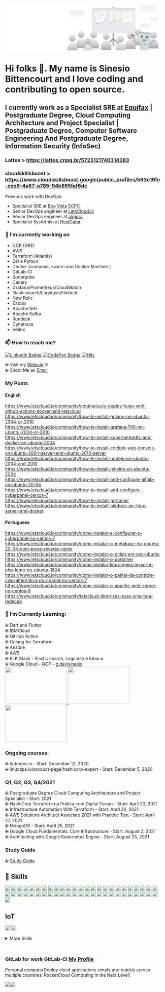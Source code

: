 [![sinesio bittencourt's GitHub Banner](./assets/vwmu-header.gif)](https://sinesio.com.br) 

# Hi folks 👋. My name is Sinesio Bittencourt and I love coding and contributing to open source.

## I currently work as a Specialist SRE at [Equifax](https://bit.ly/44RO5dA) | Postgraduate Degree, Cloud Computing Architecture and Project Specialist | Postgraduate Degree, Computer Software Engineering And Postgraduate Degree, Information Security (InfoSec)

### Lattes > https://lattes.cnpq.br/5723121740314383
### cloudskillsboost >  https://www.cloudskillsboost.google/public_profiles/593e19fe-cee6-4a67-a785-94b855faf6dc

Previous work with DevOps: 
- Specialist SRE at [Boa Vista SCPC](https://bit.ly/3yBxR6K)
- Senior DevOps engineer at [LetsCloud.io](http://bit.ly/2Wx0LnN)
- Senior DevOps engineer at [ahgora](http://bit.ly/3mCCyqZ)
- Specialist SysAdmin at [HostGator](https://www.hostgator.com.br/)

### 🔭 I’m currently working on 
- GCP (GKE)
- AWS
- Terraform (Atlantis)
- GO e Python
- Docker (compose, swarm and Docker Machine )
- GitLab-CI
- Sonarqube 
- Canary
- Grafana/Prometheus/CloudWatch
- Elasticsearch/Logstash/Filebeat
- New Relic
- Zabbix
- Apache NiFi
- Apache Kafka
- Rundeck
- Dynatrace
- Velero

### 📫 How to reach me? 

[![LinkedIn Badge](https://img.shields.io/badge/LinkedIn-Profile-informational?style=flat&logo=linkedin&logoColor=white&color=0D76A8)](https://www.linkedin.com/in/sinesiobittencourt/)
[![CodePen Badge](https://img.shields.io/badge/CodePen-Profile-informational?style=flat&logo=codepen&logoColor=white&color=black)](https://codepen.io/sinesio.bittencourt)
[![Hits](https://hits.seeyoufarm.com/api/count/incr/badge.svg?url=https%3A%2F%2Fgithub.com%2Fsinesiobittencourt&count_bg=%2379C83D&title_bg=%23555555&icon=&icon_color=%23E7E7E7&title=hits&edge_flat=false)](https://hits.seeyoufarm.com)

  ⦿ Visit my [Website](http://www.sinesio.com.br) 🌐<br>⦿ Shoot Me an [Email](mailto:contato@sinesio.com.br)<br>
  
  ### My Posts
  
  #### English
  https://www.letscloud.io/community/continuously-deploy-hugo-with-github-actions-docker-and-letscloud <br>
  https://www.letscloud.io/community/how-to-install-golang-on-ubuntu-2004-or-2010 <br>
  https://www.letscloud.io/community/how-to-install-grafana-740-on-ubuntu-2004-or-2010 <br>
  https://www.letscloud.io/community/how-to-install-kubernetesk8s-and-docker-on-ubuntu-2004 <br>
  https://www.letscloud.io/community/how-to-install-cockpit-web-console-on-ubuntu-2004-server-and-ubuntu-2010-server <br>
  https://www.letscloud.io/community/how-to-install-nodejs-on-ubuntu-2004-and-2010 <br>
  https://www.letscloud.io/community/how-to-install-jenkins-on-ubuntu-2004 <br>
  https://www.letscloud.io/community/how-to-install-and-configure-gitlab-on-ubuntu-20-04 <br>
  https://www.letscloud.io/community/how-to-install-and-configure-cyberpanel-centos-7 <br>
  https://www.letscloud.io/community/how-to-install-portainer <br>
  https://www.letscloud.io/community/how-to-install-mkdocs-on-linux-server-and-docker <br>
  
  #### Portuguese
  https://www.letscloud.io/community/como-instalar-e-configurar-o-cyberpanel-no-centos-7 <br>
  https://www.letscloud.io/community/como-instalar-o-metabase-no-ubuntu-20-04-com-proxy-reverso-nginx <br>
  https://www.letscloud.io/community/como-instalar-o-gitlab-em-seu-ubuntu <br>
  https://www.letscloud.io/community/como-instalar-o-portainer <br>
  https://www.letscloud.io/community/como-instalar-linux-nginx-mysql-e-php-lemp-no-ubuntu-1804 <br>
  https://www.letscloud.io/community/como-instalar-o-painel-de-controle-cwp-alternativa-do-cpanel-no-centos-7 <br>
  https://www.letscloud.io/community/como-instalar-o-apache-web-server-no-centos-8 <br>
  https://www.letscloud.io/community/letscloud-diretrizes-para-uma-boa-redacao <br>

 ### 🌱 I’m Currently Learning:  
  
⦿ Dart and Flutter <br>
⦿ IBMCloud <br>
⦿ GitHub Action <br>
⦿ Golang for Terraform<br>
⦿ Ansible<br>
⦿ AWS<br>
⦿ ELK Stack - Elastic search, Logstash e Kibana<br>
⦿ Google Cloud - GCP -  <a href="https://g.dev/sinesio" >g.dev/sinesio </a>  <br>
  <a href="https://www.qwiklabs.com/public_profiles/593e19fe-cee6-4a67-a785-94b855faf6dc/badges/299599" >
    <img src="https://cdn.qwiklabs.com/oJ68YJxOAkrezBSWMLSdZpIYgr5Cu5mztWuM1n5in%2Fs%3D" height="120px" width="200px" />
  </a>
  <a href="https://www.coursera.org/account/accomplishments/verify/E3DG28VUF3XP" >
    <img src="https://s3.amazonaws.com/coursera_assets/meta_images/generated/CERTIFICATE_LANDING_PAGE/CERTIFICATE_LANDING_PAGE~E3DG28VUF3XP/CERTIFICATE_LANDING_PAGE~E3DG28VUF3XP.jpeg" height="120px" width="200px" />
  </a>
    <a href="https://www.coursera.org/account/accomplishments/verify/E3DKH6R78UMQ" >
    <img src="https://s3.amazonaws.com/coursera_assets/meta_images/generated/CERTIFICATE_LANDING_PAGE/CERTIFICATE_LANDING_PAGE~E3DKH6R78UMQ/CERTIFICATE_LANDING_PAGE~E3DKH6R78UMQ.jpeg" height="120px" width="200px" />
  </a>

### Ongoing courses:  

⦿ kubedev.io - Start: December 12, 2020 <br>
⦿ linuxtips.io/product-page/hashicorp-expert - Start: December 5, 2020 <br>
### Q1, Q2, Q3, Q4/2021
⦿ Postgraduate Degree Cloud Computing Architecture and Project Specialist - Start: 2021 <br>
⦿ HashiCorp Terraform na Prática com Digital Ocean - Start: April 20, 2021 <br>
⦿ Infrastructure Automation With Terraform - Start: April 20, 2021 <br>
⦿ AWS Solutions Architect Associate 2021 with Practice Test - Start: April 27, 2021 <br>
⦿ MongoDB - Start: April 25, 2021 <br>
⦿ Google Cloud Fundamentals: Core Infrastructure - Start: August 2, 2021 <br>
⦿ Architecting with Google Kubernetes Engine - Start: August 25, 2021 <br>

### Study Guide 
⦿  <a href="https://github.com/SinesioBittencourt-StudyGuide" >Study Guide</a>

## 💼 Skills

![](https://img.shields.io/badge/Tools-go-%2300add8.svg?&style=flat&logo=go&logoColor=white&color=4AB197) 
![](https://img.shields.io/badge/Tools-ruby-%23cc342d.svg?&style=flat&logo=ruby&logoColor=white&color=4AB197) 
![](https://img.shields.io/badge/Tools-python%20-%2314354c.svg?&style=flat&logo=python&logoColor=white&color=4AB197) 
![](https://img.shields.io/badge/Tools-java-%23ed8b00.svg?&style=flat&logo=java&logoColor=white&color=4AB197) 
![](https://img.shields.io/badge/Tools-scala-%23dc322f.svg?&style=flat&logo=scala&logoColor=white&color=4AB197)
![](https://img.shields.io/badge/Tools-perl-%2339457e.svg?&style=flat&logo=perl&logoColor=white&color=4AB197) 
![](https://img.shields.io/badge/Tools-c%23%20-%23239120.svg?&style=flat&logo=c-sharp&logoColor=white&color=4AB197) 
![](https://img.shields.io/badge/Tools-php-%23777bb4.svg?&style=flat&logo=php&logoColor=white&color=4AB197) 
![](https://img.shields.io/badge/Tools-rust-%23000000.svg?&style=flat&logo=rust&logoColor=white&color=4AB197) 
![](https://img.shields.io/badge/Tools-javascript%20-%23323330.svg?&style=flat&logo=javascript&logoColor=white&color=4AB197) 
![](https://img.shields.io/badge/Tools-node.js%20-%2343853d.svg?&style=flat&logo=node.js&logoColor=white&color=4AB197) 
![](https://img.shields.io/badge/Tools-html5%20-%23e34f26.svg?&style=flat&logo=html5&logoColor=white&color=4AB197)
![](https://img.shields.io/badge/Tools-css3%20-%231572b6.svg?&style=flat&logo=css3&logoColor=white&color=4AB197)
![](https://img.shields.io/badge/Tools-git%20-%23f05033.svg?&style=flat&logo=git&logoColor=white&color=4AB197) 
![](https://img.shields.io/badge/Tools-gitlab%20-%23181717.svg?&style=flat&logo=gitlab&logoColor=white&color=4AB197) 
![](https://img.shields.io/badge/Tools-github%20-%23121011.svg?&style=flat&logo=github&logoColor=white&color=4AB197)
![](https://img.shields.io/badge/Tools-shell_script%20-%234eaa25.svg?&style=flat&logo=gnu-bash&logoColor=white&color=4AB197)
![](https://img.shields.io/badge/Tools-markdown-%23000000.svg?&style=flat&logo=markdown&logoColor=white&color=4AB197) 
![](https://img.shields.io/badge/Tools-vim-%23019733.svg?&style=flat&logo=vim&logoColor=white&color=4AB197) 
![](https://img.shields.io/badge/Tools-sublime%20text-%23ff9800.svg?&style=flat&logo=sublime%20text&logoColor=white&color=4AB197)
![](https://img.shields.io/badge/Tools-aws%20-%23ff9900.svg?&style=flat&logo=amazon-aws&logoColor=white&color=4AB197) 
![](https://img.shields.io/badge/Tools-azure%20-%230072c6.svg?&style=flat&logo=azure-devops&logoColor=white&color=4AB197) 
![](https://img.shields.io/badge/Tools-heroku%20-%23430098.svg?&style=flat&logo=heroku&logoColor=white&color=4AB197)
![](https://img.shields.io/badge/Tools-openstack-%23f01742.svg?&style=flat&logo=openstack&logoColor=white&color=4AB197) 
![](https://img.shields.io/badge/Tools-vmware-%23607078.svg?&style=flat&logo=vmware&logoColor=white&color=4AB197)
![](https://img.shields.io/badge/Tools-digitalocean-%230167ff.svg?&style=flat&logo=digitalocean&logoColor=white&color=4AB197) 
![](https://img.shields.io/badge/Tools-scaleway%20-%234f0599.svg?&style=flat&logo=scaleway&logoColor=white&color=4AB197)
![](https://img.shields.io/badge/Tools-kubernetes%20-%23326ce5.svg?&style=flat&logo=kubernetes&logoColor=white&color=4AB197) 
![](https://img.shields.io/badge/Tools-docker%20-%230db7ed.svg?&style=flat&logo=docker&logoColor=white&color=4AB197)
![](https://img.shields.io/badge/Tools-nginx%20-%23009639.svg?&style=flat&logo=nginx&logoColor=white&color=4AB197) 
![](https://img.shields.io/badge/Tools-terraform%20-%235835cc.svg?&style=flat&logo=terraform&logoColor=white&color=4AB197) 
![](https://img.shields.io/badge/Tools-circleci%20-%23161616.svg?&style=flat&logo=circleci&logoColor=white&color=4AB197)
![](https://img.shields.io/badge/Tools-travisci%20-%232b2f33.svg?&style=flat&logo=travis&logoColor=white&color=4AB197) 
![](https://img.shields.io/badge/Tools-github%20actions%20-%232671e5.svg?&style=flat&logo=github%20actions&logoColor=white&color=4AB197) 
![](https://img.shields.io/badge/Tools-opsgenie%20-%23172b4d.svg?&style=flat&logo=opsgenie&logoColor=white&color=4AB197) 
![](https://img.shields.io/badge/Tools-prometheus%20-%23e6522c.svg?&style=flat&logo=prometheus&logoColor=white&color=4AB197) 
![](https://img.shields.io/badge/Tools-grafana%20-%23f46800.svg?&style=flat&logo=grafana&logoColor=white&color=4AB197)
![](https://img.shields.io/badge/Tools-postgres-%23316192.svg?&style=flat&logo=postgresql&logoColor=white&color=4AB197)
![](https://img.shields.io/badge/Tools-mysql-%2300f.svg?&style=flat&logo=mysql&logoColor=white&color=4AB197) 
![](https://img.shields.io/badge/Tools-oracle%20-%23f00000.svg?&style=flat&logo=oracle&logoColor=white&color=4AB197) 
![](https://img.shields.io/badge/Tools-mongodb-%234ea94b.svg?&style=flat&logo=mongodb&logoColor=white&color=4AB197) 
![](https://img.shields.io/badge/Tools-influxdb-%2322adf6.svg?&style=flat&logo=influxdb&logoColor=white&color=4AB197) 
![](https://img.shields.io/badge/Tools-sqlite-%2307405e.svg?&style=flat&logo=sqlite&logoColor=white&color=4AB197) 
![](https://img.shields.io/badge/Tools-redis-%23dc382d.svg?&style=flat&logo=redis&logoColor=white&color=4AB197)
![](https://img.shields.io/badge/Tools-arch%20linux-%231793d1.svg?style=flat&logo=arch%20linux&logoColor=white&color=4AB197) 
![](https://img.shields.io/badge/Tools-Jenkins-informational?style=flat&logo=jenkins&logoColor=white&color=4AB197)
![](https://img.shields.io/badge/Tools-SonarQube-informational?style=flat&logo=SonarQube&logoColor=white&color=4AB197)
![](https://img.shields.io/badge/Tools-NPM-informational?style=flat&logo=npm&logoColor=white&color=4AB197)
![](https://img.shields.io/badge/Tools-Postman-informational?style=flat&logo=Postman&logoColor=white&color=4AB197)
![](https://img.shields.io/badge/Tools-Bitbucket-informational?style=flat&logo=Bitbucket&logoColor=white&color=4AB197)
![](https://img.shields.io/badge/Tools-Jira-informational?style=flat&logo=Jira-Software&logoColor=white&color=4AB197)

## IoT

![](https://img.shields.io/badge/Tools-arduino-%2300979d.svg?style=flat&logo=arduino&logoColor=white&color=4AB197)
![](https://img.shields.io/badge/Tools-raspberry%20pi-%23c51a4a.svg?style=flat&logo=raspberry-pi&logoColor=white&color=4AB197) 

<details>
<summary>More Skills</summary>
<br>

![](https://img.shields.io/badge/Style-CSS-informational?style=flat&logo=css3&logoColor=white&color=4AB197)
![](https://img.shields.io/badge/Style-Sass-informational?style=flat&logo=Sass&logoColor=white&color=4AB197)
![](https://img.shields.io/badge/Style-Stylus-informational?style=flat&logo=Stylus&logoColor=white&color=4AB197)

<br>

![](https://img.shields.io/badge/Code-Angular-informational?style=flat&logo=angular&logoColor=white&color=4AB197)
![](https://img.shields.io/badge/Code-Ionic-informational?style=flat&logo=ionic&logoColor=white&color=4AB197)
![](https://img.shields.io/badge/Code-React-informational?style=flat&logo=react&logoColor=white&color=4AB197)
![](https://img.shields.io/badge/Code-JavaScript-informational?style=flat&logo=JavaScript&logoColor=white&color=4AB197)
![](https://img.shields.io/badge/Code-TypeScript-informational?style=flat&logo=TypeScript&logoColor=white&color=4AB197)
![](https://img.shields.io/badge/Code-Java-informational?style=flat&logo=Java&logoColor=white&color=4AB197)
![](https://img.shields.io/badge/Code-CSharp-informational?style=flat&logo=c-sharp&logoColor=white&color=4AB197)
</details>
<br>

 
### GitLab for work GitLab-CI [My Profile](https://gitlab.com/sinesiobittencourt) <img src="https://github.com/sinesiobittencourt/sinesiobittencourt/blob/master/assets/cicd.gif"  height="25" />
<p>

Personal computerDeploy cloud applications simply and quickly across multiple countries. RocketCloud Computing in the Next Level! <br>


<img align='left' src="https://github-readme-stats.vercel.app/api?username=sinesiobittencourt&show_icons=true">


<img align='left' src="https://github-readme-stats.vercel.app/api/top-langs?username=sinesiobittencourt&show_icons=true">




